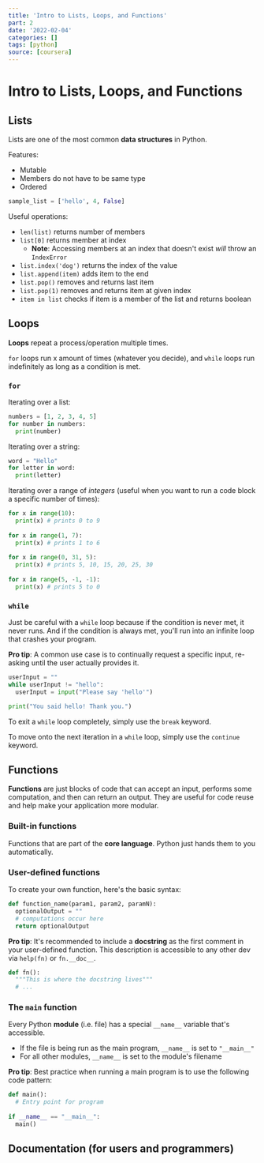```yaml
---
title: 'Intro to Lists, Loops, and Functions'
part: 2
date: '2022-02-04'
categories: []
tags: [python]
source: [coursera]
---
```


# Intro to Lists, Loops, and Functions

## Lists

Lists are one of the most common **data structures** in Python.

Features:
* Mutable
* Members do not have to be same type
* Ordered

```py
sample_list = ['hello', 4, False]
```

Useful operations:
* `len(list)` returns number of members
* `list[0]` returns member at index
  * **Note**: Accessing members at an index that doesn't exist *will* throw an `IndexError`
* `list.index('dog')` returns the index of the value
* `list.append(item)` adds item to the end
* `list.pop()` removes and returns last item
* `list.pop(1)` removes and returns item at given index
* `item in list` checks if item is a member of the list and returns boolean

## Loops

**Loops** repeat a process/operation multiple times.

`for` loops run x amount of times (whatever you decide), and `while` loops run indefinitely as long as a condition is met.

### `for`

Iterating over a list:

```py
numbers = [1, 2, 3, 4, 5]
for number in numbers:
  print(number)
```

Iterating over a string:

```py
word = "Hello"
for letter in word:
  print(letter)
```

Iterating over a range of *integers* (useful when you want to run a code block a specific number of times):

```py
for x in range(10):
  print(x) # prints 0 to 9
  
for x in range(1, 7):
  print(x) # prints 1 to 6
  
for x in range(0, 31, 5):
  print(x) # prints 5, 10, 15, 20, 25, 30
  
for x in range(5, -1, -1):
  print(x) # prints 5 to 0
```

### `while`

Just be careful with a `while` loop because if the condition is never met, it never runs. And if the condition is always met, you'll run into an infinite loop that crashes your program.

**Pro tip**: A common use case is to continually request a specific input, re-asking until the user actually provides it.

```py
userInput = ""
while userInput != "hello":
  userInput = input("Please say 'hello'")

print("You said hello! Thank you.")
```

To exit a `while` loop completely, simply use the `break` keyword.

To move onto the next iteration in a `while` loop, simply use the `continue` keyword.


## Functions

**Functions** are just blocks of code that can accept an input, performs some computation, and then can return an output. They are useful for code reuse and help make your application more modular.

### Built-in functions

Functions that are part of the **core language**. Python just hands them to you automatically.

### User-defined functions

To create your own function, here's the basic syntax:

```py
def function_name(param1, param2, paramN):
  optionalOutput = ""
  # computations occur here
  return optionalOutput
```

**Pro tip**: It's recommended to include a **docstring** as the first comment in your user-defined function. This description is accessible to any other dev via `help(fn)` or `fn.__doc__`.

```py
def fn():
  """This is where the docstring lives"""
  # ...
```

### The `main` function

Every Python **module** (i.e. file) has a special `__name__` variable that's accessible.

* If the file is being run as the main program, `__name__` is set to `"__main__"`
* For all other modules, `__name__` is set to the module's filename

**Pro tip**: Best practice when running a main program is to use the following code pattern:

```py
def main():
  # Entry point for program
  
if __name__ == "__main__":
  main()
```

## Documentation (for users and programmers)